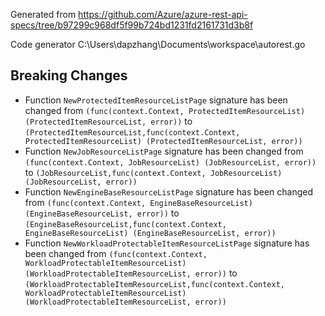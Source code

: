 
Generated from https://github.com/Azure/azure-rest-api-specs/tree/b97299c968df5f99b724bd1231fd2161731d3b8f

Code generator C:\Users\dapzhang\Documents\workspace\autorest.go

## Breaking Changes

- Function `NewProtectedItemResourceListPage` signature has been changed from `(func(context.Context, ProtectedItemResourceList) (ProtectedItemResourceList, error))` to `(ProtectedItemResourceList,func(context.Context, ProtectedItemResourceList) (ProtectedItemResourceList, error))`
- Function `NewJobResourceListPage` signature has been changed from `(func(context.Context, JobResourceList) (JobResourceList, error))` to `(JobResourceList,func(context.Context, JobResourceList) (JobResourceList, error))`
- Function `NewEngineBaseResourceListPage` signature has been changed from `(func(context.Context, EngineBaseResourceList) (EngineBaseResourceList, error))` to `(EngineBaseResourceList,func(context.Context, EngineBaseResourceList) (EngineBaseResourceList, error))`
- Function `NewWorkloadProtectableItemResourceListPage` signature has been changed from `(func(context.Context, WorkloadProtectableItemResourceList) (WorkloadProtectableItemResourceList, error))` to `(WorkloadProtectableItemResourceList,func(context.Context, WorkloadProtectableItemResourceList) (WorkloadProtectableItemResourceList, error))`

